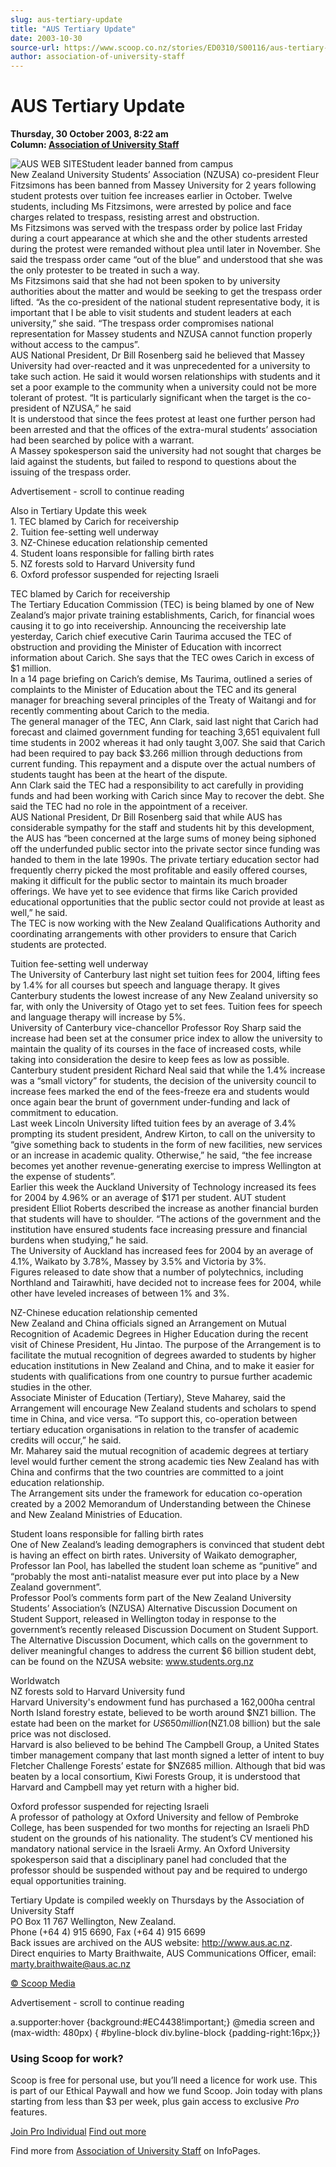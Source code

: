 ```yaml
---
slug: aus-tertiary-update
title: "AUS Tertiary Update"
date: 2003-10-30
source-url: https://www.scoop.co.nz/stories/ED0310/S00116/aus-tertiary-update.htm
author: association-of-university-staff
---
```

AUS Tertiary Update
===================

**Thursday, 30 October 2003, 8:22 am**  
**Column: [Association of University Staff](https://info.scoop.co.nz/Association_of_University_Staff)**

![AUS WEB SITE](http://www.aus.ac.nz/pictures/logo.gif)Student leader banned from campus  
New Zealand University Students’ Association (NZUSA) co-president Fleur Fitzsimons has been banned from Massey University for 2 years following student protests over tuition fee increases earlier in October. Twelve students, including Ms Fitzsimons, were arrested by police and face charges related to trespass, resisting arrest and obstruction.  
Ms Fitzsimons was served with the trespass order by police last Friday during a court appearance at which she and the other students arrested during the protest were remanded without plea until later in November. She said the trespass order came “out of the blue” and understood that she was the only protester to be treated in such a way.  
Ms Fitzsimons said that she had not been spoken to by university authorities about the matter and would be seeking to get the trespass order lifted. “As the co-president of the national student representative body, it is important that I be able to visit students and student leaders at each university,” she said. “The trespass order compromises national representation for Massey students and NZUSA cannot function properly without access to the campus”.  
AUS National President, Dr Bill Rosenberg said he believed that Massey University had over-reacted and it was unprecedented for a university to take such action. He said it would worsen relationships with students and it set a poor example to the community when a university could not be more tolerant of protest. “It is particularly significant when the target is the co-president of NZUSA,” he said  
It is understood that since the fees protest at least one further person had been arrested and that the offices of the extra-mural students’ association had been searched by police with a warrant.  
A Massey spokesperson said the university had not sought that charges be laid against the students, but failed to respond to questions about the issuing of the trespass order.

Advertisement - scroll to continue reading





Also in Tertiary Update this week  
1\. TEC blamed by Carich for receivership  
2\. Tuition fee-setting well underway  
3\. NZ-Chinese education relationship cemented  
4\. Student loans responsible for falling birth rates  
5\. NZ forests sold to Harvard University fund  
6\. Oxford professor suspended for rejecting Israeli

TEC blamed by Carich for receivership  
The Tertiary Education Commission (TEC) is being blamed by one of New Zealand’s major private training establishments, Carich, for financial woes causing it to go into receivership. Announcing the receivership late yesterday, Carich chief executive Carin Taurima accused the TEC of obstruction and providing the Minister of Education with incorrect information about Carich. She says that the TEC owes Carich in excess of $1 million.  
In a 14 page briefing on Carich’s demise, Ms Taurima, outlined a series of complaints to the Minister of Education about the TEC and its general manager for breaching several principles of the Treaty of Waitangi and for recently commenting about Carich to the media.  
The general manager of the TEC, Ann Clark, said last night that Carich had forecast and claimed government funding for teaching 3,651 equivalent full time students in 2002 whereas it had only taught 3,007. She said that Carich had been required to pay back $3.266 million through deductions from current funding. This repayment and a dispute over the actual numbers of students taught has been at the heart of the dispute.  
Ann Clark said the TEC had a responsibility to act carefully in providing funds and had been working with Carich since May to recover the debt. She said the TEC had no role in the appointment of a receiver.  
AUS National President, Dr Bill Rosenberg said that while AUS has considerable sympathy for the staff and students hit by this development, the AUS has “been concerned at the large sums of money being siphoned off the underfunded public sector into the private sector since funding was handed to them in the late 1990s. The private tertiary education sector had frequently cherry picked the most profitable and easily offered courses, making it difficult for the public sector to maintain its much broader offerings. We have yet to see evidence that firms like Carich provided educational opportunities that the public sector could not provide at least as well,” he said.  
The TEC is now working with the New Zealand Qualifications Authority and coordinating arrangements with other providers to ensure that Carich students are protected.

Tuition fee-setting well underway  
The University of Canterbury last night set tuition fees for 2004, lifting fees by 1.4% for all courses but speech and language therapy. It gives Canterbury students the lowest increase of any New Zealand university so far, with only the University of Otago yet to set fees. Tuition fees for speech and language therapy will increase by 5%.  
University of Canterbury vice-chancellor Professor Roy Sharp said the increase had been set at the consumer price index to allow the university to maintain the quality of its courses in the face of increased costs, while taking into consideration the desire to keep fees as low as possible.  
Canterbury student president Richard Neal said that while the 1.4% increase was a “small victory” for students, the decision of the university council to increase fees marked the end of the fees-freeze era and students would once again bear the brunt of government under-funding and lack of commitment to education.  
Last week Lincoln University lifted tuition fees by an average of 3.4% prompting its student president, Andrew Kirton, to call on the university to “give something back to students in the form of new facilities, new services or an increase in academic quality. Otherwise,” he said, “the fee increase becomes yet another revenue-generating exercise to impress Wellington at the expense of students”.  
Earlier this week the Auckland University of Technology increased its fees for 2004 by 4.96% or an average of $171 per student. AUT student president Elliot Roberts described the increase as another financial burden that students will have to shoulder. “The actions of the government and the institution have ensured students face increasing pressure and financial burdens when studying,” he said.  
The University of Auckland has increased fees for 2004 by an average of 4.1%, Waikato by 3.78%, Massey by 3.5% and Victoria by 3%.  
Figures released to date show that a number of polytechnics, including Northland and Tairawhiti, have decided not to increase fees for 2004, while other have leveled increases of between 1% and 3%.

NZ-Chinese education relationship cemented  
New Zealand and China officials signed an Arrangement on Mutual Recognition of Academic Degrees in Higher Education during the recent visit of Chinese President, Hu Jintao. The purpose of the Arrangement is to facilitate the mutual recognition of degrees awarded to students by higher education institutions in New Zealand and China, and to make it easier for students with qualifications from one country to pursue further academic studies in the other.  
Associate Minister of Education (Tertiary), Steve Maharey, said the Arrangement will encourage New Zealand students and scholars to spend time in China, and vice versa. “To support this, co-operation between tertiary education organisations in relation to the transfer of academic credits will occur,” he said.  
Mr. Maharey said the mutual recognition of academic degrees at tertiary level would further cement the strong academic ties New Zealand has with China and confirms that the two countries are committed to a joint education relationship.  
The Arrangement sits under the framework for education co-operation created by a 2002 Memorandum of Understanding between the Chinese and New Zealand Ministries of Education.

Student loans responsible for falling birth rates  
One of New Zealand’s leading demographers is convinced that student debt is having an effect on birth rates. University of Waikato demographer, Professor Ian Pool, has labelled the student loan scheme as “punitive” and “probably the most anti-natalist measure ever put into place by a New Zealand government”.  
Professor Pool’s comments form part of the New Zealand University Students’ Association’s (NZUSA) Alternative Discussion Document on Student Support, released in Wellington today in response to the government’s recently released Discussion Document on Student Support.  
The Alternative Discussion Document, which calls on the government to deliver meaningful changes to address the current $6 billion student debt, can be found on the NZUSA website: www.students.org.nz

Worldwatch  
NZ forests sold to Harvard University fund  
Harvard University's endowment fund has purchased a 162,000ha central North Island forestry estate, believed to be worth around $NZ1 billion. The estate had been on the market for $US650 million ($NZ1.08 billion) but the sale price was not disclosed.  
Harvard is also believed to be behind The Campbell Group, a United States timber management company that last month signed a letter of intent to buy Fletcher Challenge Forests’ estate for $NZ685 million. Although that bid was beaten by a local consortium, Kiwi Forests Group, it is understood that Harvard and Campbell may yet return with a higher bid.

Oxford professor suspended for rejecting Israeli  
A professor of pathology at Oxford University and fellow of Pembroke College, has been suspended for two months for rejecting an Israeli PhD student on the grounds of his nationality. The student’s CV mentioned his mandatory national service in the Israeli Army. An Oxford University spokesperson said that a disciplinary panel had concluded that the professor should be suspended without pay and be required to undergo equal opportunities training.

Tertiary Update is compiled weekly on Thursdays by the Association of University Staff  
PO Box 11 767 Wellington, New Zealand.  
Phone (+64 4) 915 6690, Fax (+64 4) 915 6699  
Back issues are archived on the AUS website: http://www.aus.ac.nz.  
Direct enquiries to Marty Braithwaite, AUS Communications Officer, email: marty.braithwaite@aus.ac.nz

[© Scoop Media](http://www.scoop.co.nz/about/terms.html)  

Advertisement - scroll to continue reading



a.supporter:hover {background:#EC4438!important;} @media screen and (max-width: 480px) { #byline-block div.byline-block {padding-right:16px;}}

### Using Scoop for work?

Scoop is free for personal use, but you’ll need a licence for work use. This is part of our Ethical Paywall and how we fund Scoop. Join today with plans starting from less than $3 per week, plus gain access to exclusive _Pro_ features.  
  
[Join Pro Individual](https://pro.scoop.co.nz/Individual/?from=ProIn24) [Find out more](https://pro.scoop.co.nz/using-scoop-for-work/?from=ProIn24)

Find more from [Association of University Staff](https://info.scoop.co.nz/Association_of_University_Staff) on InfoPages.